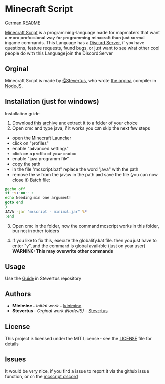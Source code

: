 # Minecraft Script

[German README](README-DE.md)

[Minecraft Script](https://github.com/MinimineLP/mcscript-java) is a programming-language made for mapmakers that want a more professional way for programming minecraft than just normal ingame commands. This Language has a [Discord Server](https://discordapp.com/invite/WvtCkyg), if you have questions, feature requests, found bugs, or just want to see what other cool people do with this Language join the  Discord Server

## Orginal
Minecraft Script is made by [@Stevertus](https://github.com/Stevertus), who wrote [the orginal](https://github.com/Stevertus/mcscript) compiler in [NodeJS](https://nodejs.org/en/).

## Installation (just for windows)
Installation guide
1. Download [this archive](https://github.com/MinimineLP/mcscript-java/raw/master/mcscript.zip) and extract it to a folder of your choice
2. Open cmd and type java, if it works you can skip the next few steps
  - open the Minecraft Launcher
  - click on "profiles"
  - enable "advanced settings"
  - click on a profile of your choice
  - enable "java programm file"
  - copy the path
  - in the file "mcscript.bat" replace the word "java" with the path
  - remove the w from the javaw in the path and save the file (you can now close it)
Batch file:
```bat
@echo off
if "%1"=="" (
echo Needing min one argument!
goto end
)
JAVA -jar "mcscript - minimal.jar" %*
:end
```
3. Open cmd in the folder, now the command mcscript works in this folder, but not in other folders

4. If you like to fix this, execute the globalify.bat file. then you just have to enter "y", and the command is global available (just on your user)<br>
**WARNING: This may overwrite other commands**

## Usage

Use the [Guide]( https://github.com/Stevertus/mcscript#cli-commands) in Stevertus repository

## Authors

* **Minimine** - *Initial work* - [Minimine](https://github.com/MinimineLP)
* **Stevertus** - *Orginal work (NodeJS)* - [Stevertus](https://github.com/Stevertus)

## License

This project is licensed under the MIT License - see the [LICENSE](LICENSE) file for details

## Issues
It would be very nice, if you find a issue to report it via the github issue function, or on the [mcscript discord](https://discordapp.com/invite/WvtCkyg)
